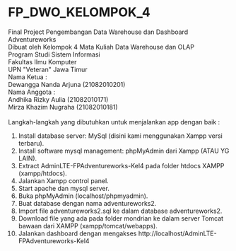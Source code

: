 # FP_DWO_KELOMPOK_4
Final Project Pengembangan Data Warehouse dan Dashboard Adventureworks<br/>
Dibuat oleh Kelompok 4 Mata Kuliah Data Warehouse dan OLAP <br/>
Program Studi Sistem Informasi <br/>
Fakultas Ilmu Komputer <br/>
UPN "Veteran" Jawa Timur<br/>
Nama Ketua :<br/>
Dewangga Nanda Arjuna (21082010201)<br/>
Nama Anggota :<br/>
Andhika Rizky Aulia (21082010171)<br/>
Mirza Khazim Nugraha (21082010181)<br/>
<br/>
Langkah-langkah yang dibutuhkan untuk menjalankan app dengan baik :
1. Install database server: MySql (disini kami menggunakan Xampp versi terbaru).
2. Install software mysql management: phpMyAdmin dari Xampp (ATAU YG LAIN).
3. Extract AdminLTE-FPAdventureworks-Kel4 pada folder htdocs XAMPP (xampp/htdocs).
4. Jalankan Xampp control panel.
5. Start apache dan mysql server.
6. Buka phpMyAdmin (localhost/phpmyadmin).
7. Buat database dengan nama adventureworks2.
8. Import file adventureworks2.sql ke dalam database adventureworks2.
9. Download file yang ada pada folder mondrian ke dalam server Tomcat bawaan dari XAMPP (xampp/tomcat/webapps).
10. Jalankan dashboard dengan mengakses http://localhost/AdminLTE-FPAdventureworks-Kel4

